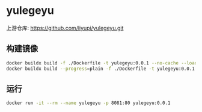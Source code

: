 # yulegeyu

上游仓库: <https://github.com/liyupi/yulegeyu.git>

## 构建镜像

```bash
docker buildx build -f ./Dockerfile -t yulegeyu:0.0.1 --no-cache --load .
docker buildx build --progress=plain -f ./Dockerfile -t yulegeyu:0.0.1 --no-cache --load .
```

## 运行

```bash
docker run -it --rm --name yulegeyu -p 8081:80 yulegeyu:0.0.1
```
